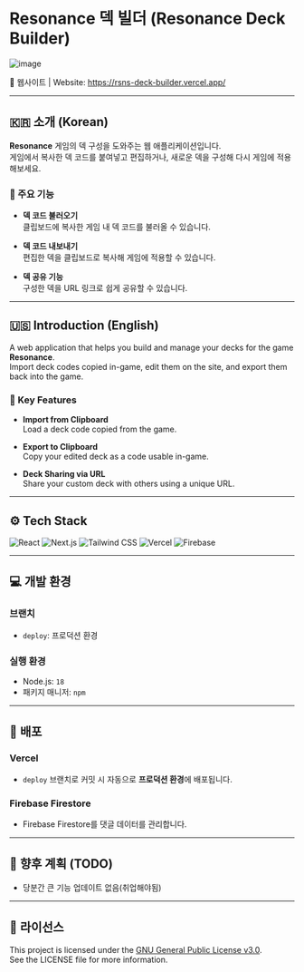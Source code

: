 # Resonance 덱 빌더 (Resonance Deck Builder)

![image](https://github.com/user-attachments/assets/1d967fb9-da06-4b69-a360-d180f51a330a)<!-- 원한다면 스크린샷 이미지 추가 -->

📌 웹사이트 | Website: https://rsns-deck-builder.vercel.app/

---

## 🇰🇷 소개 (Korean)

**Resonance** 게임의 덱 구성을 도와주는 웹 애플리케이션입니다.  
게임에서 복사한 덱 코드를 붙여넣고 편집하거나, 새로운 덱을 구성해 다시 게임에 적용해보세요.

### 🔧 주요 기능

- **덱 코드 불러오기**  
  클립보드에 복사한 게임 내 덱 코드를 불러올 수 있습니다.

- **덱 코드 내보내기**  
  편집한 덱을 클립보드로 복사해 게임에 적용할 수 있습니다.

- **덱 공유 기능**  
  구성한 덱을 URL 링크로 쉽게 공유할 수 있습니다.

---

## 🇺🇸 Introduction (English)

A web application that helps you build and manage your decks for the game **Resonance**.  
Import deck codes copied in-game, edit them on the site, and export them back into the game.

### 🔧 Key Features

- **Import from Clipboard**  
  Load a deck code copied from the game.

- **Export to Clipboard**  
  Copy your edited deck as a code usable in-game.

- **Deck Sharing via URL**  
  Share your custom deck with others using a unique URL.

---

## ⚙️ Tech Stack

![React](https://img.shields.io/badge/-React-61DAFB?logo=react&logoColor=white&style=flat)
![Next.js](https://img.shields.io/badge/-Next.js-000000?logo=next.js&logoColor=white&style=flat)
![Tailwind CSS](https://img.shields.io/badge/-TailwindCSS-06B6D4?logo=tailwind-css&logoColor=white&style=flat)
![Vercel](https://img.shields.io/badge/-Vercel-000000?logo=vercel&logoColor=white&style=flat)
![Firebase](https://img.shields.io/badge/-Firebase-FFCA28?logo=firebase&logoColor=white&style=flat)

---

## 💻 개발 환경

### 브랜치

- `deploy`: 프로덕션 환경  

### 실행 환경

- Node.js: `18`
- 패키지 매니저: `npm`

---

## 🔗 배포

### Vercel

- `deploy` 브랜치로 커밋 시 자동으로 **프로덕션 환경**에 배포됩니다.

### Firebase Firestore

- Firebase Firestore를 댓글 데이터를 관리합니다.

---

## 🧪 향후 계획 (TODO)

- 당분간 큰 기능 업데이트 없음(취업해야됨)

---

## 📝 라이선스

This project is licensed under the [GNU General Public License v3.0](./LICENSE).  
See the LICENSE file for more information.